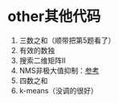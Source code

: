 # other其他代码
1. 三数之和（顺带把第5题看了）
2. 有效的数独
3. 搜索二维矩阵II
4. NMS非极大值抑制：[参考](https://blog.csdn.net/Blateyang/article/details/79113030)
5. 四数之和
6. k-means（没调的很好）